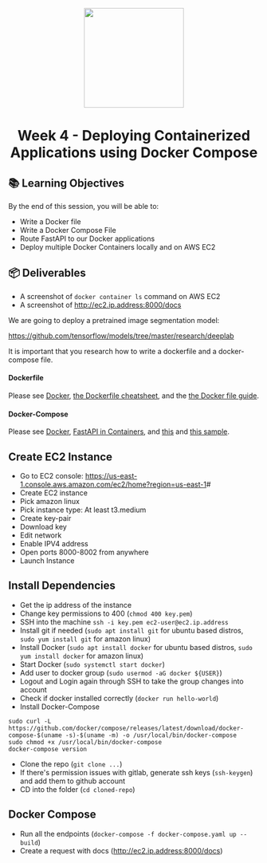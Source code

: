 <p align = "center" draggable=”false”
   ><img src="https://user-images.githubusercontent.com/37101144/161836199-fdb0219d-0361-4988-bf26-48b0fad160a3.png"
     width="200px"
     height="auto"/>
</p>



# <h1 align="center" id="heading">Week 4 - Deploying Containerized Applications using Docker Compose</h1>

## 📚 Learning Objectives

By the end of this session, you will be able to:

- Write a Docker file
- Write a Docker Compose File
- Route FastAPI to our Docker applications
- Deploy multiple Docker Containers locally and on AWS EC2

## 📦 Deliverables
- A screenshot of `docker container ls` command on AWS EC2
- A screenshot of http://ec2.ip.address:8000/docs

We are going to deploy a pretrained image segmentation model:

<https://github.com/tensorflow/models/tree/master/research/deeplab>

It is important that you research how to write a dockerfile and a docker-compose file.

#### Dockerfile
Please see [Docker](https://docs.docker.com/develop/develop-images/dockerfile_best-practices/), [the Dockerfile cheatsheet](https://kapeli.com/cheat_sheets/Dockerfile.docset/Contents/Resources/Documents/index), and the [the Docker file guide](https://github.com/FourthBrain/MLO-4/blob/main/guides/dockerfile_guide.md).

#### Docker-Compose
Please see [Docker](https://docs.docker.com/compose/gettingstarted/), [FastAPI in Containers](https://fastapi.tiangolo.com/deployment/docker/), and [this](https://medium.com/swlh/python-with-docker-compose-fastapi-part-2-88e164d6ef86) and [this sample](https://github.com/paurakhsharma/python-microservice-fastapi/blob/master/docker-compose.yml).


## Create EC2 Instance

- Go to EC2 console: <https://us-east-1.console.aws.amazon.com/ec2/home?region=us-east-1>#
- Create EC2 instance
- Pick amazon linux
- Pick instance type: At least t3.medium
- Create key-pair
- Download key
- Edit network
- Enable IPV4 address
- Open ports 8000-8002 from anywhere
- Launch Instance

## Install Dependencies

- Get the ip address of the instance
- Change key permissions to 400 (`chmod 400 key.pem`)
- SSH into the machine `ssh -i key.pem ec2-user@ec2.ip.address`
- Install git if needed (`sudo apt install git` for ubuntu based distros, `sudo yum install git` for amazon linux)
- Install Docker (`sudo apt install docker` for ubuntu based distros, `sudo yum install docker` for amazon linux)
- Start Docker (`sudo systemctl start docker`)
- Add user to docker group (`sudo usermod -aG docker ${USER}`)
- Logout and Login again through SSH to take the group changes into account
- Check if docker installed correctly (`docker run hello-world`)
- Install Docker-Compose

```
sudo curl -L https://github.com/docker/compose/releases/latest/download/docker-compose-$(uname -s)-$(uname -m) -o /usr/local/bin/docker-compose
sudo chmod +x /usr/local/bin/docker-compose
docker-compose version
```

- Clone the repo (`git clone ...`)
- If there's permission issues with gitlab, generate ssh keys (`ssh-keygen`) and add them to github account
- CD into the folder (`cd cloned-repo`)

## Docker Compose

- Run all the endpoints (`docker-compose -f docker-compose.yaml up --build`)
- Create a request with docs (<http://ec2.ip.address:8000/docs>)